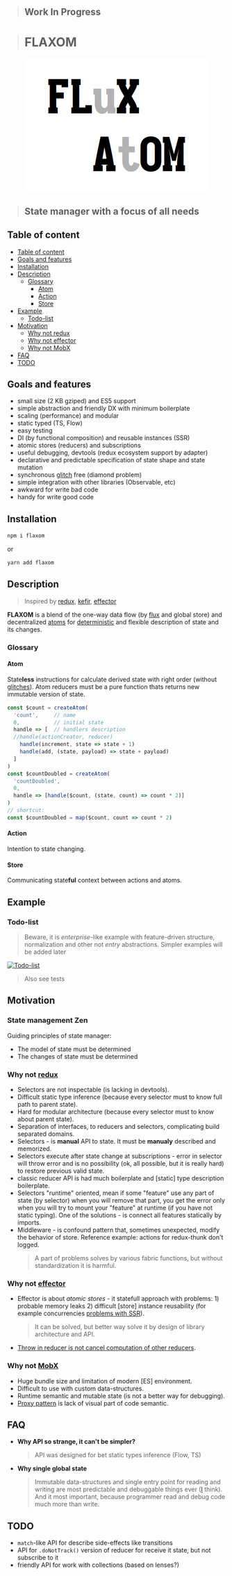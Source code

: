 > ## Work In Progress

> # FLAXOM

<div align="center"><img src="logo.png" alt="FLAXOM logo" align="center"></div>

> ## State manager with a focus of **all** needs

## Table of content

- [Table of content](#Table-of-content)
- [Goals and features](#Goals-and-features)
- [Installation](#Installation)
- [Description](#Description)
  - [Glossary](#Glossary)
    - [Atom](#Atom)
    - [Action](#Action)
    - [Store](#Store)
- [Example](#Example)
  - [Todo-list](#Todo-list)
- [Motivation](#Motivation)
  - [Why not redux](#Why-not-redux)
  - [Why not effector](#Why-not-effector)
  - [Why not MobX](#Why-not-MobX)
- [FAQ](#FAQ)
- [TODO](#TODO)

## Goals and features

- small size (2 KB gziped) and ES5 support
- simple abstraction and friendly DX with minimum boilerplate
- scaling (performance) and modular
- static typed (TS, Flow)
- easy testing
- DI (by functional composition) and reusable instances (SSR)
- atomic stores (reducers) and subscriptions
- useful debugging, devtools (redux ecosystem support by adapter)
- declarative and predictable specification of state shape and state mutation
- synchronous [glitch](https://stackoverflow.com/questions/25139257/terminology-what-is-a-glitch-in-functional-reactive-programming-rx) free (diamond problem)
- simple integration with other libraries (Observable, etc)
- awkward for write bad code
- handy for write good code

## Installation

```sh
npm i flaxom
```

or

```sh
yarn add flaxom
```

## Description

> Inspired by [redux](github.com/reduxjs/redux), [kefir](https://github.com/kefirjs/kefir), [effector](github.com/zerobias/effector)

**FLAXOM** is a blend of the one-way data flow (by [flux](github.com/facebook/flux) and global store) and decentralized [atoms](https://github.com/calmm-js/kefir.atom/blob/master/README.md#related-work) for [deterministic](https://en.wikipedia.org/wiki/Deterministic_algorithm) and flexible description of state and its changes.

### Glossary

#### Atom

State**less** instructions for calculate derived state with right order (without [glitches](https://stackoverflow.com/questions/25139257/terminology-what-is-a-glitch-in-functional-reactive-programming-rx)). Atom reducers must be a pure function thats returns new immutable version of state.

```javascript
const $count = createAtom(
  'count',     // name
  0,           // initial state
  handle => [  // handlers description
  //handle(actionCreator, reducer)
    handle(increment, state => state + 1)
    handle(add, (state, payload) => state + payload)
  ]
)
const $countDoubled = createAtom(
  'countDoubled',
  0,
  handle => [handle($count, (state, count) => count * 2)]
)
// shortcut:
const $countDoubled = map($count, count => count * 2)
```

#### Action

Intention to state changing.

#### Store

Communicating state**ful** context between actions and atoms.

## Example

### Todo-list

> Beware, it is _enterprise_-like example with feature-driven structure, normalization and other not _entry_ abstractions. Simpler examples will be added later

[![Todo-list](https://codesandbox.io/static/img/play-codesandbox.svg)](https://codesandbox.io/s/flaxom-todo-app-fikvf)

> Also see tests

## Motivation

### State management Zen

<!-- https://en.wikipedia.org/wiki/Zen_of_Python -->

Guiding principles of state manager:

- The model of state must be determined
- The changes of state must be determined

### Why not [redux](github.com/reduxjs/redux)

- Selectors are not inspectable (is lacking in devtools).
- Difficult static type inference (because every selector must to know full path to parent state).
- Hard for modular architecture (because every selector must to know about parent state).
- Separation of interfaces, to reducers and selectors, complicating build separated domains.
- Selectors - is **manual** API to state. It must be **manualy** described and memorized.
- Selectors execute after state change at subscriptions - error in selector will throw error and is no possibility (ok, all possible, but it is really hard) to restore previous valid state.
- classic reducer API is had much boilerplate and [static] type description boilerplate.
- Selectors "runtime" oriented, mean if some "feature" use any part of state (by selector) when you will remove that part, you get the error only when you will try to mount your "feature" at runtime (if you have not static typing). One of the solutions - is connect all features statically by imports.
- Middleware - is confound pattern that, sometimes unexpected, modify the behavior of store. Reference example: actions for redux-thunk don't logged.
  <!-- - Memorized selectors is extra computations by default, but it is defenetly unnecessary in SSR -->
  > A part of problems solves by various fabric functions, but without standardization it is harmful.

### Why not [effector](github.com/zerobias/effector)

- Effector is about _atomic stores_ - it statefull approach with problems: 1) probable memory leaks 2) difficult [store] instance reusability (for example concurrencies [problems with SSR](https://github.com/zerobias/effector/issues/114)).
  > It can be solved, but better way solve it by design of library architecture and API.
- [Throw in reducer is not cancel computation of other reducers](https://github.com/zerobias/effector/issues/90).

### Why not [MobX](github.com/mobxjs/mobx)

- Huge bundle size and limitation of modern [ES] environment.
- Difficult to use with custom data-structures.
- Runtime semantic and mutable state (is not a better way for debugging).
- [Proxy pattern](https://en.wikipedia.org/wiki/Proxy_pattern) is lack of visual part of code semantic.

## FAQ

- **Why API so strange, it can't be simpler?**
  > API was designed for bet static types inference (Flow, TS)
- **Why single global state**
  > Immutable data-structures and single entry point for reading and writing are most predictable and debuggable things ever ([I](https://github.com/artalar) think). And it most important, because programmer read and debug code much more than write.

## TODO

- `match`-like API for describe side-effects like transitions
- API for `.doNotTrack()` version of reducer for receive it state, but not subscribe to it
- friendly API for work with collections (based on lenses?)
